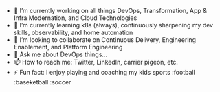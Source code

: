 <!--### Hi there 👋
**ericchapman80/ericchapman80** is a ✨ _special_ ✨ repository because its `README.md` (this file) appears on your GitHub profile.
-->
- 🔭 I’m currently working on all things DevOps, Transformation, App & Infra Modernation, and Cloud Technologies 
- 🌱 I’m currently learning k8s (always), continuously sharpening my dev skills, observability, and home automation
- 👯 I’m looking to collaborate on Continuous Delivery, Engineering Enablement, and Platform Engineering
- 💬 Ask me about DevOps things...
- 📫 How to reach me: Twitter, LinkedIn, carrier pigeon, etc. 
- ⚡ Fun fact: I enjoy playing and coaching my kids sports :football :baseketball :soccer


